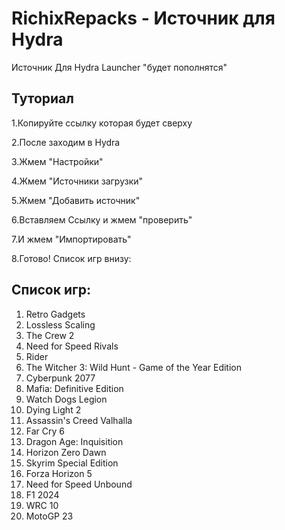 # RichixRepacks - Источник для Hydra

Источник Для Hydra Launcher "будет пополнятся"

## Туториал

1.Копируйте ссылку которая будет сверху

2.После заходим в Hydra

3.Жмем "Настройки"

4.Жмем "Источники загрузки"

5.Жмем "Добавить источник"

6.Вставляем Ссылку и жмем "проверить"

7.И жмем "Импортировать"

8.Готово! Список игр внизу:

## Список игр:

1. Retro Gadgets
2. Lossless Scaling
3. The Crew 2
4. Need for Speed Rivals
5. Rider
6. The Witcher 3: Wild Hunt - Game of the Year Edition
7. Cyberpunk 2077
8. Mafia: Definitive Edition
9. Watch Dogs Legion
10. Dying Light 2
11. Assassin's Creed Valhalla
12. Far Cry 6
13. Dragon Age: Inquisition
14. Horizon Zero Dawn
15. Skyrim Special Edition
16. Forza Horizon 5
17. Need for Speed Unbound
18. F1 2024
19. WRC 10
20. MotoGP 23

